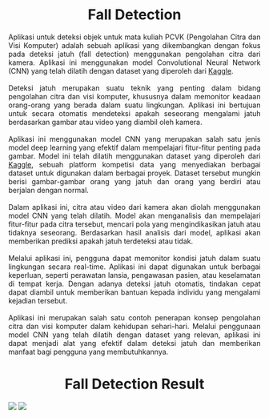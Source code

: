 <div align="center">
  
# Fall Detection
  
</div>

<div align="justify">
Aplikasi untuk deteksi objek untuk mata kuliah PCVK (Pengolahan Citra dan Visi Komputer) adalah sebuah aplikasi yang dikembangkan dengan fokus pada deteksi jatuh (fall detection) menggunakan pengolahan citra dari kamera. Aplikasi ini menggunakan model Convolutional Neural Network (CNN) yang telah dilatih dengan dataset yang diperoleh dari <a href="https://www.kaggle.com/datasets/uttejkumarkandagatla/fall-detection-dataset?resource=download"> Kaggle</a>.
<br><br>
Deteksi jatuh merupakan suatu teknik yang penting dalam bidang pengolahan citra dan visi komputer, khususnya dalam memonitor keadaan orang-orang yang berada dalam suatu lingkungan. Aplikasi ini bertujuan untuk secara otomatis mendeteksi apakah seseorang mengalami jatuh berdasarkan gambar atau video yang diambil oleh kamera.
<br><br>
Aplikasi ini menggunakan model CNN yang merupakan salah satu jenis model deep learning yang efektif dalam mempelajari fitur-fitur penting pada gambar. Model ini telah dilatih menggunakan dataset yang diperoleh dari <a href="https://www.kaggle.com/datasets/uttejkumarkandagatla/fall-detection-dataset?resource=download"> Kaggle</a>, sebuah platform kompetisi data yang menyediakan berbagai dataset untuk digunakan dalam berbagai proyek. Dataset tersebut mungkin berisi gambar-gambar orang yang jatuh dan orang yang berdiri atau berjalan dengan normal.
<br><br>
Dalam aplikasi ini, citra atau video dari kamera akan diolah menggunakan model CNN yang telah dilatih. Model akan menganalisis dan mempelajari fitur-fitur pada citra tersebut, mencari pola yang mengindikasikan jatuh atau tidaknya seseorang. Berdasarkan hasil analisis dari model, aplikasi akan memberikan prediksi apakah jatuh terdeteksi atau tidak.
<br><br>
Melalui aplikasi ini, pengguna dapat memonitor kondisi jatuh dalam suatu lingkungan secara real-time. Aplikasi ini dapat digunakan untuk berbagai keperluan, seperti perawatan lansia, pengawasan pasien, atau keselamatan di tempat kerja. Dengan adanya deteksi jatuh otomatis, tindakan cepat dapat diambil untuk memberikan bantuan kepada individu yang mengalami kejadian tersebut.
<br><br>
Aplikasi ini merupakan salah satu contoh penerapan konsep pengolahan citra dan visi komputer dalam kehidupan sehari-hari. Melalui penggunaan model CNN yang telah dilatih dengan dataset yang relevan, aplikasi ini dapat menjadi alat yang efektif dalam deteksi jatuh dan memberikan manfaat bagi pengguna yang membutuhkannya.
<div align="center">
  
# Fall Detection Result
  
</div>

<img src="Powerpoint/Frame12.png" />
  <img src="Powerpoint/Frame13.png" />
